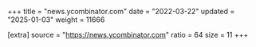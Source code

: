+++
title = "news.ycombinator.com"
date = "2022-03-22"
updated = "2025-01-03"
weight = 11666

[extra]
source = "https://news.ycombinator.com"
ratio = 64
size = 11
+++
